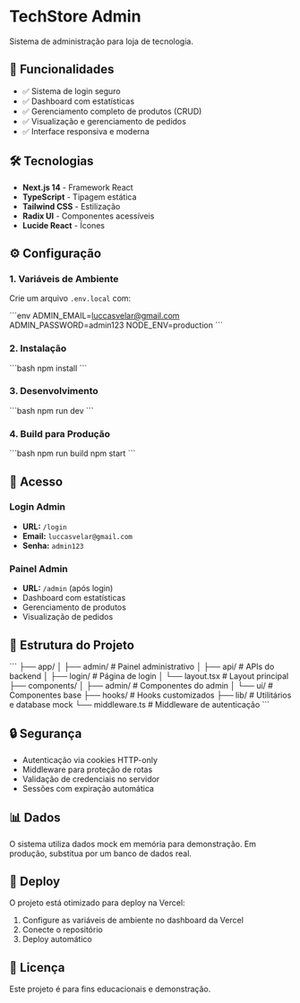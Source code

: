 # TechStore Admin

Sistema de administração para loja de tecnologia.

## 🚀 Funcionalidades

- ✅ Sistema de login seguro
- ✅ Dashboard com estatísticas
- ✅ Gerenciamento completo de produtos (CRUD)
- ✅ Visualização e gerenciamento de pedidos
- ✅ Interface responsiva e moderna

## 🛠️ Tecnologias

- **Next.js 14** - Framework React
- **TypeScript** - Tipagem estática
- **Tailwind CSS** - Estilização
- **Radix UI** - Componentes acessíveis
- **Lucide React** - Ícones

## ⚙️ Configuração

### 1. Variáveis de Ambiente

Crie um arquivo `.env.local` com:

\`\`\`env
ADMIN_EMAIL=luccasvelar@gmail.com
ADMIN_PASSWORD=admin123
NODE_ENV=production
\`\`\`

### 2. Instalação

\`\`\`bash
npm install
\`\`\`

### 3. Desenvolvimento

\`\`\`bash
npm run dev
\`\`\`

### 4. Build para Produção

\`\`\`bash
npm run build
npm start
\`\`\`

## 🔐 Acesso

### Login Admin
- **URL:** `/login`
- **Email:** `luccasvelar@gmail.com`
- **Senha:** `admin123`

### Painel Admin
- **URL:** `/admin` (após login)
- Dashboard com estatísticas
- Gerenciamento de produtos
- Visualização de pedidos

## 📁 Estrutura do Projeto

\`\`\`
├── app/
│   ├── admin/          # Painel administrativo
│   ├── api/            # APIs do backend
│   ├── login/          # Página de login
│   └── layout.tsx      # Layout principal
├── components/
│   ├── admin/          # Componentes do admin
│   └── ui/             # Componentes base
├── hooks/              # Hooks customizados
├── lib/                # Utilitários e database mock
└── middleware.ts       # Middleware de autenticação
\`\`\`

## 🔒 Segurança

- Autenticação via cookies HTTP-only
- Middleware para proteção de rotas
- Validação de credenciais no servidor
- Sessões com expiração automática

## 📊 Dados

O sistema utiliza dados mock em memória para demonstração. Em produção, substitua por um banco de dados real.

## 🚀 Deploy

O projeto está otimizado para deploy na Vercel:

1. Configure as variáveis de ambiente no dashboard da Vercel
2. Conecte o repositório
3. Deploy automático

## 📝 Licença

Este projeto é para fins educacionais e demonstração.
